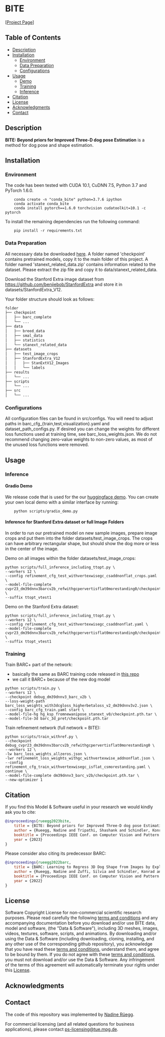 # BITE
[[Project Page](https://bite.is.tue.mpg.de/)] 


## Table of Contents
  * [Description](#description)
  * [Installation](#installation)
    * [Environment](#environment)
    * [Data Preparation](#data-preparation)
    * [Configurations](#configurations)
  * [Usage](#usage)
    * [Demo](#demo)
    * [Training](#training)
    * [Inference](#inference)
  * [Citation](#citation)
  * [License](#license)
  * [Acknowledgments](#acknowledgments)
  * [Contact](#contact)



## Description

**BITE: Beyond priors for Improved Three-D dog pose Estimation** is a method for dog pose and shape estimation.


## Installation

### Environment

The code has been tested with CUDA 10.1, CuDNN 7.5, Python 3.7 and PyTorch 1.6.0. 
```shell
    conda create -n "conda_bite" python=3.7.6 ipython
    conda activate conda_bite
    conda install pytorch==1.6.0 torchvision cudatoolkit=10.1 -c pytorch
```

To install the remaining dependencies run the following command:
```shell
    pip install -r requirements.txt
```


### Data Preparation

All necessary data be downloaded [here](https://owncloud.tuebingen.mpg.de/index.php/s/Pw2yoWnAmwcDb9S). A folder named 'checkpoint' contains pretrained models, copy it to the main folder of this project. A folder named 'stanext_related_data.zip' contains information related to the dataset. Please extract the zip file and copy it to data/stanext_related_data.

Download the Stanford Extra image dataset from https://github.com/benjiebob/StanfordExtra and store it in datasets/StanfordExtra_V12. 

Your folder structure should look as follows:
```bash
folder
├── checkpoint
│   ├── barc_complete
│   └── ...
├── data
│   ├── breed_data
│   ├── smal_data
│   ├── statistics
│   └── stanext_related_data
├── datasets
│   ├── test_image_crops
│   ├── StanfordExtra_V12
│   │   ├── StanExtV12_Images
│   │   └── labels
├── results
│   └── ...
├── scripts
│   └── ...
├── src
│   └── ...
```

### Configurations

All configuration files can be found in src/configs. You will need to adjust paths in barc_cfg_{train,test,visualization}.yaml and dataset_path_configs.py. If desired you can change the weights for different loss functions used at training time, see barc_loss_weights.json. We do not recommend changing zero-value weights to non-zero values, as most of the unused loss functions were removed.



## Usage

### Inference
#### Gradio Demo 
We release code that is used for the our [huggingface demo](https://bite.is.tue.mpg.de/). You can create your own local demo with a similar interface by running: 
```shellInterface
    python scripts/gradio_demo.py
```

#### Inference for Stanford Extra dataset or full Image Folders
In order to run our pretrained model on new sample images, prepare image crops and put them into the folder datasets/test_image_crops. The crops can have arbitrary rectangular shape, but should show the dog more or less in the center of the image. 

Demo on all images within the folder datasets/test_image_crops:
```shell
python scripts/full_inference_including_ttopt.py \
--workers 12 \
--config refinement_cfg_test_withvertexwisegc_csaddnonflat_crops.yaml \
--model-file-complete cvpr23_dm39dnnv3barcv2b_refwithgcpervertisflat0morestanding0/checkpoint.pth.tar \
--suffix ttopt_vtest1
```

Demo on the Stanford Extra dataset:
```shell
python scripts/full_inference_including_ttopt.py \
--workers 12 \
--config refinement_cfg_test_withvertexwisegc_csaddnonflat.yaml \
--model-file-complete cvpr23_dm39dnnv3barcv2b_refwithgcpervertisflat0morestanding0/checkpoint.pth.tar \
--suffix ttopt_vtest1
```

### Training
Train BARC+ part of the network:
* basically the same as BARC training code released in [this repo](https://github.com/runa91/barc_release)
* we call it BARC+ because of the new dog model
```shell
python scripts/train.py \
--workers 12 \
--checkpoint debug_dm39dnnv3_barc_v2b \
--loss-weight-path barc_loss_weights_with3dcgloss_higherbetaloss_v2_dm39dnnv3v2.json \
--config barc_cfg_train.yaml start \
--model-file-hg hg_ksp_fromnewanipose_stanext_v0/checkpoint.pth.tar \
--model-file-3d barc_3d_pret/checkpoint.pth.tar
```

Train refinement network (full network = BITE):
```shell
python scripts/train_withref.py \
--checkpoint debug_cvpr23_dm39dnnv3barcv2b_refwithgcpervertisflat0morestanding0 \
--workers 12 \
-lw barc_loss_weights_allzeros.json \
-lwr refinement_loss_weights_withgc_withvertexwise_addnonflat.json \
--config refinement_cfg_train_withvertexwisegc_isflat_csmorestanding.yaml \
continue \
--model-file-complete dm39dnnv3_barc_v2b/checkpoint.pth.tar \
--new-optimizer 1

```


## Citation

If you find this Model & Software useful in your research we would kindly ask you to cite:

```bibtex
@inproceedings{rueegg2023bite,
    title = {BITE: Beyond priors for Improved Three-D dog pose Estimation},
    author = {Rueegg, Nadine and Tripathi, Shashank and Schindler, Konrad and Black, Michael J. and Zuffi, Silvia},
    booktitle = {Proceedings IEEE Conf. on Computer Vision and Pattern Recognition (CVPR)},
    year = {2023}
}
```
Please consider also citing its predecessor BARC:
```bibtex
@inproceedings{rueegg2022barc,
    title = {BARC: Learning to Regress 3D Dog Shape from Images by Exploiting Breed Information},
    author = {Rueegg, Nadine and Zuffi, Silvia and Schindler, Konrad and Black, Michael J.},
    booktitle = {Proceedings IEEE Conf. on Computer Vision and Pattern Recognition (CVPR)},
    year = {2022}
}
```


## License

Software Copyright License for non-commercial scientific research purposes.
Please read carefully the following [terms and conditions](LICENSE) and any accompanying
documentation before you download and/or use BITE data, model and
software, (the "Data & Software"), including 3D meshes, images, videos,
textures, software, scripts, and animations. By downloading and/or using the
Data & Software (including downloading, cloning, installing, and any other use
of the corresponding github repository), you acknowledge that you have read
these [terms and conditions](LICENSE), understand them, and agree to be bound by them. If
you do not agree with these [terms and conditions](LICENSE), you must not download and/or
use the Data & Software. Any infringement of the terms of this agreement will
automatically terminate your rights under this [License](LICENSE).

## Acknowledgments


## Contact

The code of this repository was implemented by [Nadine Rüegg](mailto:nadine.rueegg@tuebingen.mpg.de).

For commercial licensing (and all related questions for business applications), please contact [ps-licensing@tue.mpg.de](mailto:ps-licensing@tue.mpg.de).

